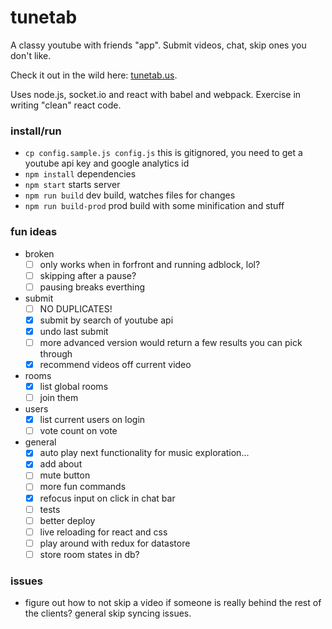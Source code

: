# tunetab
A classy youtube with friends "app". Submit videos, chat, skip ones you don't like.

Check it out in the wild here: [tunetab.us](http://tunetab.us/).

Uses node.js, socket.io and react with babel and webpack. Exercise in writing "clean" react code.

### install/run
* `cp config.sample.js config.js` this is gitignored, you need to get a youtube api key and google analytics id
* `npm install` dependencies
* `npm start` starts server
* `npm run build` dev build, watches files for changes
* `npm run build-prod` prod build with some minification and stuff

### fun ideas
- broken
  - [ ] only works when in forfront and running adblock, lol?
  - [ ] skipping after a pause?
  - [ ] pausing breaks everthing
- submit
  - [ ] NO DUPLICATES!
  - [x] submit by search of youtube api
  - [x] undo last submit
  - [ ] more advanced version would return a few results you can pick through
  - [x] recommend videos off current video
- rooms
  - [x] list global rooms
  - [ ] join them
- users
  - [x] list current users on login
  - [ ] vote count on vote
- general
  - [x] auto play next functionality for music exploration...
  - [x] add about
  - [ ] mute button
  - [ ] more fun commands
  - [x] refocus input on click in chat bar
  - [ ] tests
  - [ ] better deploy
  - [ ] live reloading for react and css
  - [ ] play around with redux for datastore
  - [ ] store room states in db?

### issues
* figure out how to not skip a video if someone is really behind the rest of the clients? general skip syncing issues.
